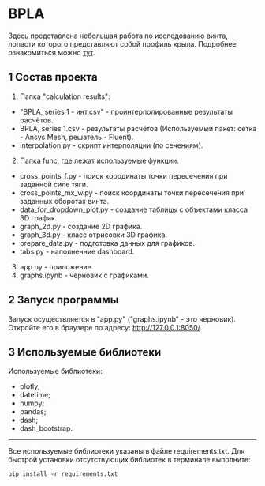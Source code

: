 # BPLA

Здесь представлена небольшая работа по исследованию винта, лопасти которого представляют собой профиль крыла. Подробнее ознакомиться можно [тут](https://hedgedoc.auto-sys.su/px_bhyu2TTapW_uVCvvQzA?both).

## 1 Состав проекта

1. Папка "calculation results":
- "BPLA, series 1 - инт.csv" - проинтерполированные результаты расчётов.
- BPLA, series 1.csv - результаты расчётов (Используемый пакет: сетка - Ansys Mesh, решатель - Fluent).
- interpolation.py - скрипт интерполяции (по сечениям).
2. Папка func, где лежат используемые функции.
- cross_points_f.py - поиск координаты точки пересечения при заданной силе тяги.
- cross_points_mx_w.py - поиск координаты точки пересечения при заданных оборотах винта.
- data_for_dropdown_plot.py - создание таблицы с объектами класса 3D график.
- graph_2d.py - создание 2D графика.
- graph_3d.py - класс отрисовки 3D графика.
- prepare_data.py - подготовка данных для графиков.
- tabs.py - наполненние dashboard.
3. app.py - приложение.
4. graphs.ipynb - черновик с графиками.

## 2 Запуск программы

Запуск осуществляется в "app.py" ("graphs.ipynb" - это черновик). Откройте его в браузере по адресу: http://127.0.0.1:8050/.

## 3 Используемые библиотеки
Используемые библиотеки:
- plotly;
- datetime;
- numpy;
- pandas;
- dash;
- dash_bootstrap. 
____
Все используемые библиотеки указаны в файле requirements.txt. Для быстрой установки отсутствующих библиотек в терминале выполните: 
```
pip install -r requirements.txt
```